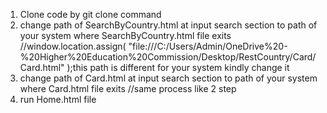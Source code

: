 1.  Clone code by git clone command
2. change path of SearchByCountry.html at input search section to path of your system where SearchByCountry.html file exits //window.location.assign(
          "file:///C:/Users/Admin/OneDrive%20-%20Higher%20Education%20Commission/Desktop/RestCountry/Card/Card.html"
        );this path is different for your system kindly change it
3. change path of Card.html at input search section to path of your system where Card.html file exits //same process like 2 step
4. run Home.html file
